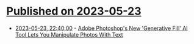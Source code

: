 # [Published on 2023-05-23](index.md)

* [2023-05-23, 22:40:00](https://slashdot.org/story/23/05/23/2111221/adobe-photoshops-new-generative-fill-ai-tool-lets-you-manipulate-photos-with-text?utm_source=rss1.0mainlinkanon&utm_medium=feed) - [Adobe Photoshop's New 'Generative Fill' AI Tool Lets You Manipulate Photos With Text](https://slashdot.org/story/23/05/23/2111221/adobe-photoshops-new-generative-fill-ai-tool-lets-you-manipulate-photos-with-text?utm_source=rss1.0mainlinkanon&utm_medium=feed)
